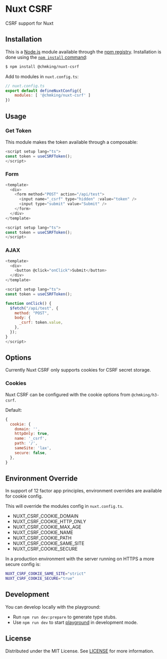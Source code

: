 # Nuxt CSRF 

CSRF support for Nuxt

## Installation

This is a [Node.js](https://nodejs.org/en/) module available through the
[npm registry](https://www.npmjs.com/). Installation is done using the
[`npm install` command](https://docs.npmjs.com/getting-started/installing-npm-packages-locally):

```sh
$ npm install @chmking/nuxt-csrf
```

Add to modules in `nuxt.config.ts`:

```js
// nuxt.config.ts
export default defineNuxtConfig({
    modules: [ '@chmking/nuxt-csrf' ]
})
```

## Usage

### Get Token

This module makes the token available through a composable:

```js
<script setup lang="ts">
const token = useCSRFToken();
</script>
```

### Form

```js
<template>
  <div>
    <form method="POST" action="/api/test">
      <input name="_csrf" type="hidden" :value="token" />
      <input type="submit" value="Submit" />
    </form>
  </div>
</template>

<script setup lang="ts">
const token = useCSRFToken();
</script>
```

### AJAX

```js
<template>
  <div>
    <button @click="onClick">Submit</button>
  </div>
</template>

<script setup lang="ts">
const token = useCSRFToken();

function onClick() {
  $fetch("/api/test", {
    method: "POST",
    body: {
      _csrf: token.value,
    },
  });
}
</script>
```

## Options

Currently Nuxt CSRF only supports cookies for CSRF secret storage.

### Cookies

Nuxt CSRF can be configured with the cookie options from `@chmking/h3-csrf`.

Default:
```js
{
  cookie: {
    domain: '',
    httpOnly: true,
    name: '_csrf',
    path: '/',
    sameSite: 'lax',
    secure: false,
  },
}
```

## Environment Override

In support of 12 factor app principles, environment overrides are available for cookie config.

This will override the modules config in `nuxt.config.ts`.

- NUXT_CSRF_COOKIE_DOMAIN
- NUXT_CSRF_COOKIE_HTTP_ONLY
- NUXT_CSRF_COOKIE_MAX_AGE
- NUXT_CSRF_COOKIE_NAME
- NUXT_CSRF_COOKIE_PATH
- NUXT_CSRF_COOKIE_SAME_SITE
- NUXT_CSRF_COOKIE_SECURE

In a production environment with the server running on HTTPS a more secure config is:

```bash
NUXT_CSRF_COOKIE_SAME_SITE="strict"
NUXT_CSRF_COOKIE_SECURE="true"
```

## Development

You can develop locally with the playground:
- Run `npm run dev:prepare` to generate type stubs.
- Use `npm run dev` to start [playground](./playground) in development mode.

## License

Distributed under the MIT License. See [LICENSE](LICENSE) for more information.